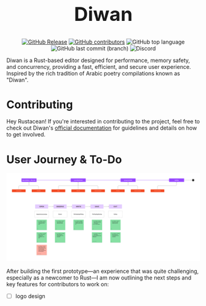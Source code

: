 <div align="center">
<!-- make the headline bold and font-size biger -->
    <h1 style="font-size: 50px; font-weight: bold;">Diwan</h1>

[![GitHub Release](https://img.shields.io/github/v/release/Diwan-editor/Diwan)](https://github.com/Diwan-editor/Diwan/releases/latest)
[![GitHub contributors](https://img.shields.io/github/contributors/Diwan-editor/Diwan)](https://github.com/Diwan-editor/Diwan/graphs/contributors)
![GitHub top language](https://img.shields.io/github/languages/top/Diwan-editor/Diwan?style=flat&logo=rust&logoSize=auto&color=%23b7410e)
![GitHub last commit (branch)](https://img.shields.io/github/last-commit/Diwan-editor/Diwan/main?style=flat&logo=github)
![Discord](https://img.shields.io/discord/1291098006430421012?label=Discord)

</div>
Diwan is a Rust-based editor designed for performance, memory safety, and concurrency,
providing a fast, efficient, and secure user experience. Inspired by the rich
tradition of Arabic poetry compilations known as "Diwan".

# Contributing

Hey Rustacean! If you're interested in contributing to the project,
feel free to check out Diwan's [official documentation](https://diwan-editor.github.io/Diwan/) for guidelines and details on how to get involved.

# User Journey & To-Do

![user journey](./assets/diwan_user_journey.jpg)

After building the first prototype—an experience
that was quite challenging, especially as a newcomer
to Rust—I am now outlining the next steps and key features for contributors to work on:

-[ ] logo design
